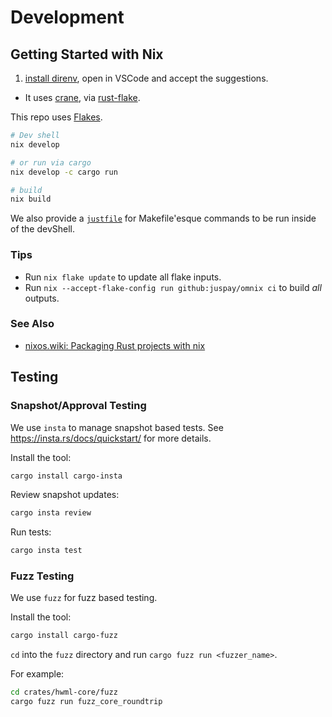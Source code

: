 # Development

## Getting Started with Nix

1) [install direnv](https://nixos.asia/en/direnv), open in VSCode and accept the suggestions.
  - It uses [crane](https://crane.dev/), via [rust-flake](https://github.com/juspay/rust-flake).

This repo uses [Flakes](https://nixos.asia/en/flakes).

```bash
# Dev shell
nix develop

# or run via cargo
nix develop -c cargo run

# build
nix build
```

We also provide a [`justfile`](https://just.systems/) for Makefile'esque commands to be run inside of the devShell.

### Tips

- Run `nix flake update` to update all flake inputs.
- Run `nix --accept-flake-config run github:juspay/omnix ci` to build _all_ outputs.

### See Also

- [nixos.wiki: Packaging Rust projects with nix](https://nixos.wiki/wiki/Rust#Packaging_Rust_projects_with_nix)

## Testing

### Snapshot/Approval Testing

We use `insta` to manage snapshot based tests. See
https://insta.rs/docs/quickstart/ for more details.

Install the tool:
``` sh
cargo install cargo-insta
```

Review snapshot updates:
```sh
cargo insta review
```

Run tests:
```sh
cargo insta test
```

###  Fuzz Testing

We use `fuzz` for fuzz based testing.

Install the tool:
```sh
cargo install cargo-fuzz
```

`cd` into the `fuzz` directory and run `cargo fuzz run <fuzzer_name>`.

For example:
```sh
cd crates/hwml-core/fuzz
cargo fuzz run fuzz_core_roundtrip
```
